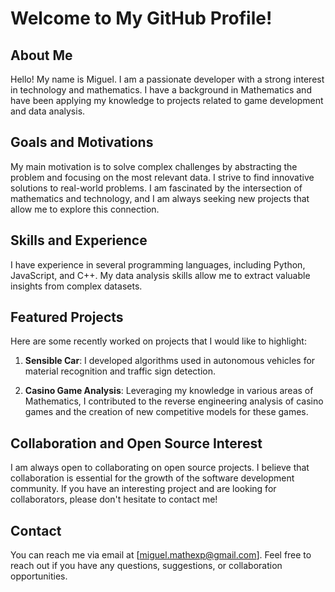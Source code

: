 # Welcome to My GitHub Profile!

## About Me
Hello! My name is Miguel. I am a passionate developer with a strong interest in technology and mathematics. I have a background in Mathematics and have been applying my knowledge to projects related to game development and data analysis.

## Goals and Motivations
My main motivation is to solve complex challenges by abstracting the problem and focusing on the most relevant data. I strive to find innovative solutions to real-world problems. I am fascinated by the intersection of mathematics and technology, and I am always seeking new projects that allow me to explore this connection.

## Skills and Experience
I have experience in several programming languages, including Python, JavaScript, and C++. My data analysis skills allow me to extract valuable insights from complex datasets.

## Featured Projects
Here are some recently worked on projects that I would like to highlight:

1. **Sensible Car**: I developed algorithms used in autonomous vehicles for material recognition and traffic sign detection.

2. **Casino Game Analysis**: Leveraging my knowledge in various areas of Mathematics, I contributed to the reverse engineering analysis of casino games and the creation of new competitive models for these games.

## Collaboration and Open Source Interest
I am always open to collaborating on open source projects. I believe that collaboration is essential for the growth of the software development community. If you have an interesting project and are looking for collaborators, please don't hesitate to contact me!

## Contact
You can reach me via email at [miguel.mathexp@gmail.com]. Feel free to reach out if you have any questions, suggestions, or collaboration opportunities.
